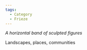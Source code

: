 ```yaml
---
tags:
  - Category
  - Frieze
---
```

*A horizontal band of sculpted figures*

Landscapes, places, communities 